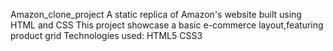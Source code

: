 Amazon_clone_project
A static replica of Amazon's website built using HTML and CSS
This project showcase a basic e-commerce layout,featuring product grid
Technologies used:
HTML5
CSS3
